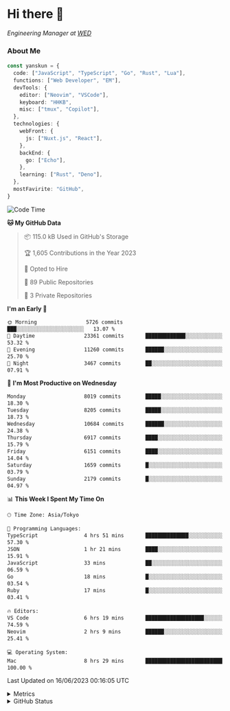 # Hi there&nbsp;:wave:

<!-- ![Alt text](https://spotify-recently-played-readme.vercel.app/api?user=31kynbuubkiu3r4qh4hjuaglhfay) -->

_Engineering Manager at [WED](https://github.com/wedinc)_

### About Me

```ts
const yanskun = {
  code: ["JavaScript", "TypeScript", "Go", "Rust", "Lua"],
  functions: ["Web Developer", "EM"],
  devTools: {
    editor: ["Neovim", "VSCode"],
    keyboard: "HHKB",
    misc: ["tmux", "Copilot"],
  },
  technologies: {
    webFront: {
      js: ["Nuxt.js", "React"],
    },
    backEnd: {
      go: ["Echo"],
    },
    learning: ["Rust", "Deno"],
  },
  mostFavirite: "GitHub",
}
```

<!--START_SECTION:waka-->
![Code Time](http://img.shields.io/badge/Code%20Time-338%20hrs%2020%20mins-blue)

**🐱 My GitHub Data** 

> 📦 115.0 kB Used in GitHub's Storage 
 > 
> 🏆 1,605 Contributions in the Year 2023
 > 
> 💼 Opted to Hire
 > 
> 📜 89 Public Repositories 
 > 
> 🔑 3 Private Repositories 
 > 
**I'm an Early 🐤** 

```text
🌞 Morning                5726 commits        ███░░░░░░░░░░░░░░░░░░░░░░   13.07 % 
🌆 Daytime                23361 commits       █████████████░░░░░░░░░░░░   53.32 % 
🌃 Evening                11260 commits       ██████░░░░░░░░░░░░░░░░░░░   25.70 % 
🌙 Night                  3467 commits        ██░░░░░░░░░░░░░░░░░░░░░░░   07.91 % 
```
📅 **I'm Most Productive on Wednesday** 

```text
Monday                   8019 commits        █████░░░░░░░░░░░░░░░░░░░░   18.30 % 
Tuesday                  8205 commits        █████░░░░░░░░░░░░░░░░░░░░   18.73 % 
Wednesday                10684 commits       ██████░░░░░░░░░░░░░░░░░░░   24.38 % 
Thursday                 6917 commits        ████░░░░░░░░░░░░░░░░░░░░░   15.79 % 
Friday                   6151 commits        ████░░░░░░░░░░░░░░░░░░░░░   14.04 % 
Saturday                 1659 commits        █░░░░░░░░░░░░░░░░░░░░░░░░   03.79 % 
Sunday                   2179 commits        █░░░░░░░░░░░░░░░░░░░░░░░░   04.97 % 
```


📊 **This Week I Spent My Time On** 

```text
🕑︎ Time Zone: Asia/Tokyo

💬 Programming Languages: 
TypeScript               4 hrs 51 mins       ██████████████░░░░░░░░░░░   57.30 % 
JSON                     1 hr 21 mins        ████░░░░░░░░░░░░░░░░░░░░░   15.91 % 
JavaScript               33 mins             ██░░░░░░░░░░░░░░░░░░░░░░░   06.59 % 
Go                       18 mins             █░░░░░░░░░░░░░░░░░░░░░░░░   03.54 % 
Ruby                     17 mins             █░░░░░░░░░░░░░░░░░░░░░░░░   03.41 % 

🔥 Editors: 
VS Code                  6 hrs 19 mins       ███████████████████░░░░░░   74.59 % 
Neovim                   2 hrs 9 mins        ██████░░░░░░░░░░░░░░░░░░░   25.41 % 

💻 Operating System: 
Mac                      8 hrs 29 mins       █████████████████████████   100.00 % 
```


 Last Updated on 16/06/2023 00:16:05 UTC
<!--END_SECTION:waka-->

<details>
  <summary>Metrics</summary>
  <img src="https://github.com/yanskun/yanskun/blob/main/github-metrics.svg" alt="Metrics">
</details>

<details>
  <summary>GitHub Status</summary>
  <picture>
    <source media="(prefers-color-scheme: dark)" srcset="https://raw.githubusercontent.com/yanskun/yanskun/master/profile-summary-card-output/nord_dark/0-profile-details.svg">
   <img src="https://raw.githubusercontent.com/yanskun/yanskun/master/profile-summary-card-output/default/0-profile-details.svg">
  </picture>
  <br>
  <picture>
    <source media="(prefers-color-scheme: dark)" srcset="https://raw.githubusercontent.com/yanskun/yanskun/master/profile-summary-card-output/nord_dark/1-repos-per-language.svg">
   <img src="https://raw.githubusercontent.com/yanskun/yanskun/master/profile-summary-card-output/default/1-repos-per-language.svg">
  </picture>
  <picture>
    <source media="(prefers-color-scheme: dark)" srcset="https://raw.githubusercontent.com/yanskun/yanskun/master/profile-summary-card-output/nord_dark/2-most-commit-language.svg">
   <img src="https://raw.githubusercontent.com/yanskun/yanskun/master/profile-summary-card-output/default/2-most-commit-language.svg">
  </picture>
  <br>
  <picture>
    <source media="(prefers-color-scheme: dark)" srcset="https://raw.githubusercontent.com/yanskun/yanskun/master/profile-summary-card-output/nord_dark/3-stats.svg">
   <img src="https://raw.githubusercontent.com/yanskun/yanskun/master/profile-summary-card-output/default/3-stats.svg">
  </picture>
  <picture>
    <source media="(prefers-color-scheme: dark)" srcset="https://raw.githubusercontent.com/yanskun/yanskun/master/profile-summary-card-output/nord_dark/4-productive-time.svg">
   <img src="https://raw.githubusercontent.com/yanskun/yanskun/master/profile-summary-card-output/default/4-productive-time.svg">
  </picture>
</details>
